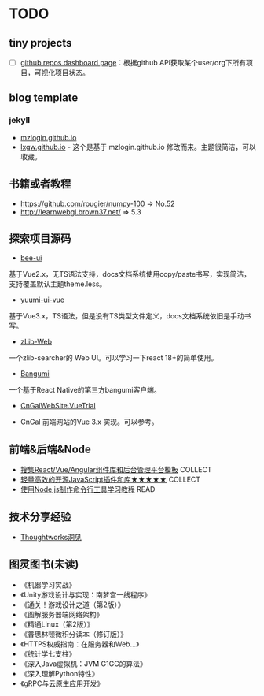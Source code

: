 # TODO

## tiny projects
- [ ] [github repos dashboard page]()：根据github API获取某个user/org下所有项目，可视化项目状态。

## blog template

### jekyll
- [mzlogin.github.io](https://github.com/mzlogin/mzlogin.github.io)
- [lxgw.github.io](https://github.com/lxgw/lxgw.github.io) - 这个是基于 mzlogin.github.io 修改而来。主题很简洁，可以收藏。

## 书籍或者教程

- https://github.com/rougier/numpy-100  => No.52
- http://learnwebgl.brown37.net/ => 5.3

## 探索项目源码

- [bee-ui](https://github.com/DWYW/bee-ui)

基于Vue2.x，无TS语法支持，docs文档系统使用copy/paste书写，实现简洁，支持覆盖默认主题theme.less。

- [yuumi-ui-vue](https://github.com/DWYW/yuumi-ui-vue)
 
基于Vue3.x，TS语法，但是没有TS类型文件定义，docs文档系统依旧是手动书写。

- [zLib-Web](https://github.com/Senkita/zLib-Web)

一个zlib-searcher的 Web UI。可以学习一下react 18+的简单使用。

- [Bangumi](https://github.com/czy0729/Bangumi)

一个基于React Native的第三方bangumi客户端。

- [CnGalWebSite.VueTrial](https://github.com/CnGal/CnGalWebSite.VueTrial)

- CnGal 前端网站的Vue 3.x 实现。可以参考。

## 前端&后端&Node

- [搜集React/Vue/Angular组件库和后台管理平台模板](https://github.com/jaywcjlove/awesome-uikit) COLLECT
- [轻量高效的开源JavaScript插件和库★★★★★](https://github.com/jaywcjlove/handbook/blob/master/docs/JavaScript/SDK.md) COLLECT
- [使用Node.js制作命令行工具学习教程](https://github.com/jaywcjlove/wcj) READ

## 技术分享经验

- [Thoughtworks洞见](https://insights.thoughtworks.cn/tag/featured/)

## 图灵图书(未读)
- 《机器学习实战》
- 《Unity游戏设计与实现：南梦宫一线程序》
- 《通关！游戏设计之道（第2版）》
- 《图解服务器端网络架构》
- 《精通Linux（第2版）》
- 《普思林顿微积分读本（修订版）》
- 《HTTPS权威指南：在服务器和Web...》
- 《统计学七支柱》
- 《深入Java虚拟机：JVM G1GC的算法》
- 《深入理解Python特性》
- 《gRPC与云原生应用开发》